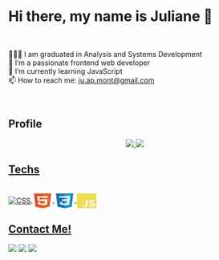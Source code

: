 # Hi there, my name is Juliane 👋
 </br> 
 
👩🏻‍🎓  I am graduated in Analysis and Systems Development  </br> 
🔭 I’m a passionate frontend web developer  </br> 
🌱 I’m currently learning JavaScript   </br> 
📫 How to reach me: ju.ap.mont@gmail.com  </br> 

 </br> 
 
## Profile
<div align="center">
  <a href="https://github.com/JulianeMonteiro">
  <img height="180em" src="https://github-readme-stats.vercel.app/api?username=JulianeMonteiro&show_icons=true&theme=dracula&include_all_commits=true&count_private=true"/>
  <img height="180em" src="https://github-readme-stats.vercel.app/api/top-langs/?username=JulianeMonteiro&layout=compact&langs_count=7&theme=dracula"/>
</div>
 
 ## Techs  
<div style="display: inline_block"><br>
   <img align="center" alt="CSS" height="30" width="40" src="https://camo.githubusercontent.com/dc9e7e657b4cd5ba7d819d1a9ce61434bd0ddbb94287d7476b186bd783b62279/68747470733a2f2f63646e2e6a7364656c6976722e6e65742f67682f64657669636f6e732f64657669636f6e2f69636f6e732f6769742f6769742d6f726967696e616c2e737667"> 
   <img align="center" alt="HTML" height="30" width="40" src="https://raw.githubusercontent.com/devicons/devicon/master/icons/html5/html5-original.svg">
  <img align="center" alt="CSS" height="30" width="40" src="https://raw.githubusercontent.com/devicons/devicon/master/icons/css3/css3-original.svg">     <img align="center" alt="Js" height="30" width="40" src="https://raw.githubusercontent.com/devicons/devicon/master/icons/javascript/javascript-plain.svg">   
</div>

  ## Contact Me!  
<div> 
  <a href = "mailto:ju.a.monteiro@hotmail.com"><img src="https://img.shields.io/badge/Microsoft_Outlook-0078D4?style=for-the-badge&logo=microsoft-outlook&logoColor=white" target="_blank"></a>
  <a href = "mailto:ju.ap.mont@gmail.com"><img src="https://img.shields.io/badge/-Gmail-%23333?style=for-the-badge&logo=gmail&logoColor=white" target="_blank"></a>
  <a href="https://www.linkedin.com/in/juliane-aparecida-monteiro-dos-santos-8736a3172" target="_blank"><img src="https://img.shields.io/badge/-LinkedIn-%230077B5?style=for-the-badge&logo=linkedin&logoColor=white" target="_blank"></a> 

</div>
